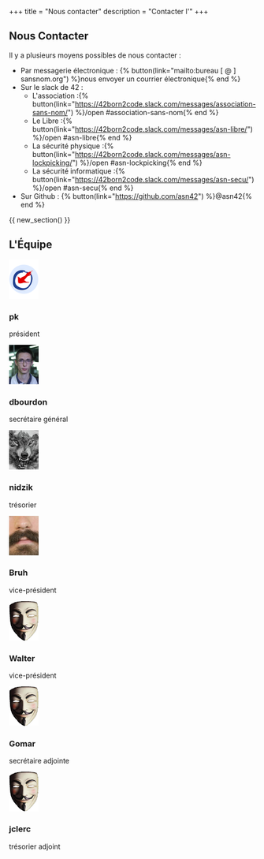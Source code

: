 +++
title = "Nous contacter"
description = "Contacter l'"
+++

## Nous Contacter

Il y a plusieurs moyens possibles de nous contacter&nbsp;:

- Par messagerie électronique&nbsp;: {% button(link="mailto:bureau [ @ ] sansnom.org") %}nous envoyer un courrier électronique{% end %}
- Sur le slack de 42&nbsp;:
  - L'association&nbsp;:{% button(link="https://42born2code.slack.com/messages/association-sans-nom/") %}/open #association-sans-nom{% end %}
  - Le Libre&nbsp;:{% button(link="https://42born2code.slack.com/messages/asn-libre/") %}/open #asn-libre{% end %}
  - La sécurité physique&nbsp;:{% button(link="https://42born2code.slack.com/messages/asn-lockpicking/") %}/open #asn-lockpicking{% end %}
  - La sécurité informatique&nbsp;:{% button(link="https://42born2code.slack.com/messages/asn-secu/") %}/open #asn-secu{% end %}
- Sur Github&nbsp;: {% button(link="https://github.com/asn42") %}@asn42{% end %}

{{ new_section() }}

## L'Équipe

<div id="trombi" class="blocks">
<div>
<img src="pk.png" class="img-circle" />

### pk

président

</div>

<div>
<img src="dbourdon.jpg" class="img-circle" />

### dbourdon

secrétaire général

</div>

<div>
<img src="nidzik.png" class="img-circle" />

### nidzik

trésorier

</div>

<div>
<img src="bruh.jpg" class="img-circle" />

### Bruh

vice-président

</div>

<div>
<img src="anonymous.png" class="img-circle" />

### Walter

vice-président

</div>

<div>
<img src="anonymous.png" class="img-circle" />

### Gomar

secrétaire adjointe

</div>

<div>
<img src="anonymous.png" class="img-circle" />

### jclerc

trésorier adjoint

</div>
</div>
